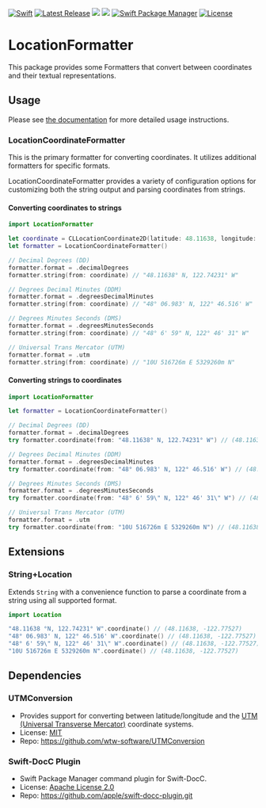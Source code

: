 [![Swift](https://github.com/salishseasoftware/LocationFormatter/actions/workflows/test.yml/badge.svg)](https://github.com/salishseasoftware/LocationFormatter/actions/workflows/test.yml)
[![Latest Release](https://img.shields.io/github/release/salishseasoftware/LocationFormatter/all.svg)](https://github.com/salishseasoftware/LocationFormatter/releases)
[![](https://img.shields.io/endpoint?url=https%3A%2F%2Fswiftpackageindex.com%2Fapi%2Fpackages%2Fsalishseasoftware%2FLocationFormatter%2Fbadge%3Ftype%3Dswift-versions)](https://swiftpackageindex.com/salishseasoftware/LocationFormatter)
[![](https://img.shields.io/endpoint?url=https%3A%2F%2Fswiftpackageindex.com%2Fapi%2Fpackages%2Fsalishseasoftware%2FLocationFormatter%2Fbadge%3Ftype%3Dplatforms)](https://swiftpackageindex.com/salishseasoftware/LocationFormatter)
[![Swift Package Manager](https://img.shields.io/badge/SPM-compatible-brightgreen.svg)](https://swift.org/package-manager)
[![License](https://img.shields.io/github/license/salishseasoftware/LocationFormatter)](LICENSE)

# LocationFormatter

This package provides some Formatters that convert between coordinates and their textual representations.

## Usage

Please see [the documentation](https://www.salishseasoftware.com/LocationFormatter/documentation/locationformatter/) for more detailed usage instructions.


### LocationCoordinateFormatter

This is the primary formatter for converting coordinates. It utilizes additional formatters for specific formats.

LocationCoordinateFormatter provides a variety of configuration options for customizing both the string output and parsing coordinates from strings.


#### Converting coordinates to strings

```swift
import LocationFormatter

let coordinate = CLLocationCoordinate2D(latitude: 48.11638, longitude: -122.77527)
let formatter = LocationCoordinateFormatter()

// Decimal Degrees (DD)
formatter.format = .decimalDegrees
formatter.string(from: coordinate) // "48.11638° N, 122.74231° W"

// Degrees Decimal Minutes (DDM)
formatter.format = .degreesDecimalMinutes
formatter.string(from: coordinate) // "48° 06.983' N, 122° 46.516' W"

// Degrees Minutes Seconds (DMS)
formatter.format = .degreesMinutesSeconds
formatter.string(from: coordinate) // "48° 6' 59" N, 122° 46' 31" W"

// Universal Trans Mercator (UTM)
formatter.format = .utm
formatter.string(from: coordinate) // "10U 516726m E 5329260m N"
```

#### Converting strings to coordinates

```swift
import LocationFormatter

let formatter = LocationCoordinateFormatter() 

// Decimal Degrees (DD)
formatter.format = .decimalDegrees
try formatter.coordinate(from: "48.11638° N, 122.74231° W") // (48.11638, -122.77527)

// Degrees Decimal Minutes (DDM)
formatter.format = .degreesDecimalMinutes
try formatter.coordinate(from: "48° 06.983' N, 122° 46.516' W") // (48.11638, -122.77527)

// Degrees Minutes Seconds (DMS)
formatter.format = .degreesMinutesSeconds
try formatter.coordinate(from: "48° 6' 59\" N, 122° 46' 31\" W") // (48.11638, -122.77527)

// Universal Trans Mercator (UTM)
formatter.format = .utm
try formatter.coordinate(from: "10U 516726m E 5329260m N") // (48.11638, -122.77527)
```

## Extensions

### String+Location

Extends `String` with a convenience function to parse a coordinate from a string using all supported format.


```swift
import Location

"48.11638 °N, 122.74231° W".coordinate() // (48.11638, -122.77527)
"48° 06.983' N, 122° 46.516' W".coordinate() // (48.11638, -122.77527)
"48° 6' 59\" N, 122° 46' 31\" W".coordinate() // (48.11638, -122.77527)
"10U 516726m E 5329260m N".coordinate() // (48.11638, -122.77527)
```

## Dependencies

### UTMConversion

- Provides support for converting between latitude/longitude and the [UTM (Universal Transverse Mercator)](https://en.wikipedia.org/wiki/Universal_Transverse_Mercator_coordinate_system) coordinate systems.
- License: [MIT](https://github.com/wtw-software/UTMConversion/blob/master/LICENSE)
- Repo: https://github.com/wtw-software/UTMConversion

### Swift-DocC Plugin

- Swift Package Manager command plugin for Swift-DocC.
- License: [Apache License 2.0](https://github.com/apple/swift-docc-plugin/blob/main/LICENSE.txt)
- Repo: https://github.com/apple/swift-docc-plugin.git

